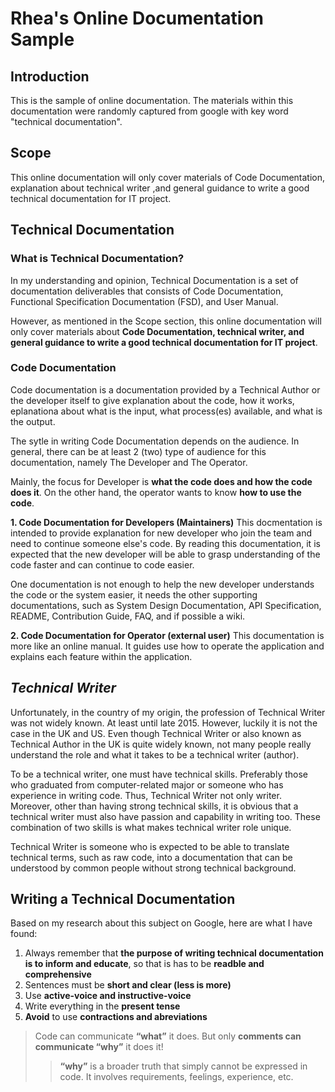 # Rhea's Online Documentation Sample

## Introduction
This is the sample of online documentation. The materials within this documentation were randomly captured from google with key word "technical documentation".


## Scope
This online documentation will only cover materials of Code Documentation, explanation about technical writer ,and general guidance to write a good technical documentation for IT project.


## Technical Documentation
### What is Technical Documentation?
In my understanding and opinion, Technical Documentation is a set of documentation deliverables that consists of Code Documentation, Functional Specification Documentation (FSD), and User Manual.

However, as mentioned in the Scope section, this online documentation will only cover materials about **Code Documentation, technical writer, and general guidance to write a good technical documentation for IT project**.

### Code Documentation
Code documentation is a documentation provided by a Technical Author or the developer itself to give explanation about the code, how it works, eplanationa about what is the input, what process(es) available, and what is the output. 

The sytle in writing Code Documentation depends on the audience. In general, there can be at least 2 (two) type of audience for this documentation, namely The Developer and The Operator.

Mainly, the focus for Developer is **what the code does and how the code does it**. On the other hand, the operator wants to know **how to use the code**.

**1. Code Documentation for Developers (Maintainers)**
This docmentation is intended to provide explanation for new developer who join the team and need to continue someone else's code. By reading this documentation, it is expected that the new developer will be able to grasp understanding of the code faster and can continue to code easier.

One documentation is not enough to help the new developer understands the code or the system easier, it needs the other supporting documentations, such as System Design Documentation, API Specification, README, Contribution Guide, FAQ, and if possible a wiki.

**2. Code Documentation for Operator (external user)**
This documentation is more like an online manual. It guides use how to operate the application and explains each feature within the application.


## ***Technical Writer***
Unfortunately, in the country of my origin, the profession of Technical Writer was not widely known. At least until late 2015. However, luckily it is not the case in the UK and US. Even though Technical Writer or also known as Technical Author in the UK is quite widely known, not many people really understand the role and what it takes to be a technical writer (author).

To be a technical writer, one must have technical skills. Preferably those who graduated from computer-related major or someone who has experience in writing code. Thus, Technical Writer not only writer. Moreover, other than having strong technical skills, it is obvious that a technical writer must also have passion and capability in writing too. These combination of two skills is what makes technical writer role unique.

Technical Writer is someone who is expected to be able to translate technical terms, such as raw code, into a documentation that can be understood by common people without strong technical background.


## Writing a Technical Documentation
Based on my research about this subject on Google, here are what I have found:
1. Always remember that **the purpose of writing technical documentation is to inform and educate**, so that is has to be **readble and comprehensive**
2. Sentences must be **short and clear (less is more)**
3. Use **active-voice and instructive-voice**
4. Write everything in the **present tense**
5. **Avoid** to use **contractions and abreviations**

> Code can communicate **“what”** it does. But only **comments can communicate “why”** it does it!
>> **“why”** is a broader truth that simply cannot be expressed in code. It involves requirements, feelings, experience, etc.
